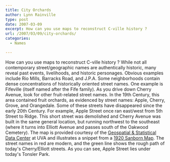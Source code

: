 ```yaml
---
title: City Orchards
author: Lynn Rainville
type: post
date: 2007-03-09
excerpt: How can you use maps to reconstruct C-ville history ?
url: /2007/03/09/city-orchards/
categories:
  - Names

---
```

How can you use maps to reconstruct C-ville history ? While not all contemporary street/geographic names are authentically historic, many reveal past events, livelihoods, and historic personages. Obvious examples include Rio Mills, Barracks Road, and J.P.A. Some neighborhoods contain dense concentrations of historically oriented street names. One example is Fifeville (itself named after the Fife family). As you drive down Cherry Avenue, look for other fruit-related street names. In the 19th Century, this area contained fruit orchards, as evidenced by street names: Apple, Cherry, Grove, and Orangedale. [](http://www.locohistory.org/blog/?attachment_id=64)Some of these streets have disappeared since the early 20th Century. For example, Apple Street once ran east/west from 5th Street to Ridge. This short street was demolished and Cherry Avenue was built in the same general location, but running northwest to the southeast (where it turns into Elliott Avenue and passes south of the Oakwood Cemetery). The map is provided courtesy of the [Geospatial & Statistical Data Center][1] at UVA and illustrates a snippet from a [1920 Sanborn Map][2]. The street names in red are modern, and the green line shows the rough path of today's Cherry/Elliott streets. As you can see, Apple Street lies under today's Tonsler Park.

 [1]: http://fisher.lib.virginia.edu/index.html
 [2]: http://fisher.lib.virginia.edu/collections/maps/sanborn/main.php?year=1920
